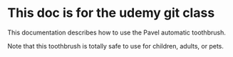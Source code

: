 # This doc is for the udemy git class

This documentation describes how to use the Pavel automatic toothbrush.

Note that this toothbrush is totally safe to use for children, adults, or pets.
